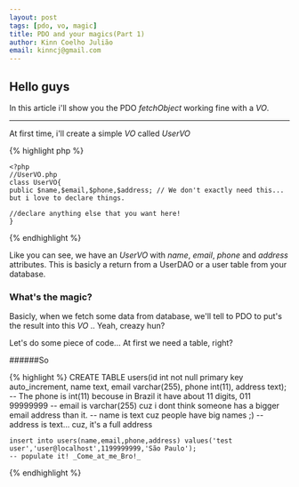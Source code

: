```yaml
---
layout: post
tags: [pdo, vo, magic]
title: PDO and your magics(Part 1)
author: Kinn Coelho Julião
email: kinncj@gmail.com
---
```

## Hello guys

In this article i'll show you the PDO _fetchObject_ working fine with a _VO_.

***

At first time, i'll create a simple _VO_ called _UserVO_

{% highlight php %}

    <?php
    //UserVO.php
    class UserVO{
    public $name,$email,$phone,$address; // We don't exactly need this... but i love to declare things.
        
    //declare anything else that you want here!  
    }

{% endhighlight %}

Like you can see, we have an _UserVO_ with _name_, _email_, _phone_ and _address_ attributes.
This is basicly a return from a UserDAO or a user table from your database.

### What's the magic?

Basicly, when we fetch some data from database, we'll tell to PDO to put's the result into this _VO_ ..
Yeah, creazy hun?

Let's do some piece of code... 
At first we need a table, right?

######So

{% highlight %}
    CREATE TABLE users(id int not null primary key auto_increment, name text, email varchar(255), phone int(11), address text);
    -- The phone is int(11) becouse in Brazil it have about 11 digits, 011 99999999
    -- email is varchar(255) cuz i dont think someone has a bigger email address than it.
    -- name is text cuz people have big names ;)
    -- address is text... cuz, it's a full address

    insert into users(name,email,phone,address) values('test user','user@localhost',1199999999,'São Paulo');
    -- populate it! _Come_at_me_Bro!_
{% endhighlight %}


